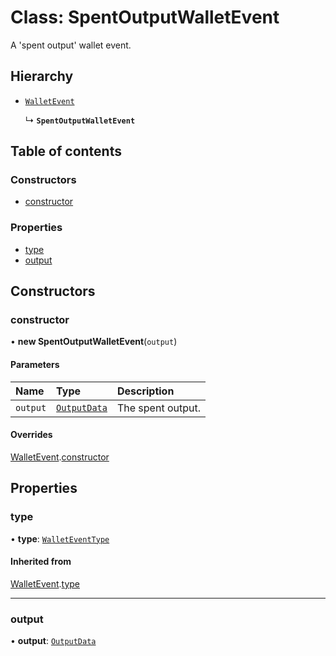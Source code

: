 # Class: SpentOutputWalletEvent

A 'spent output' wallet event.

## Hierarchy

- [`WalletEvent`](WalletEvent.md)

  ↳ **`SpentOutputWalletEvent`**

## Table of contents

### Constructors

- [constructor](SpentOutputWalletEvent.md#constructor)

### Properties

- [type](SpentOutputWalletEvent.md#type)
- [output](SpentOutputWalletEvent.md#output)

## Constructors

### constructor

• **new SpentOutputWalletEvent**(`output`)

#### Parameters

| Name | Type | Description |
| :------ | :------ | :------ |
| `output` | [`OutputData`](OutputData.md) | The spent output. |

#### Overrides

[WalletEvent](WalletEvent.md).[constructor](WalletEvent.md#constructor)

## Properties

### type

• **type**: [`WalletEventType`](../enums/WalletEventType.md)

#### Inherited from

[WalletEvent](WalletEvent.md).[type](WalletEvent.md#type)

___

### output

• **output**: [`OutputData`](OutputData.md)
